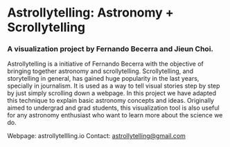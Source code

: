 # Astrollytelling: Astronomy + Scrollytelling
### A visualization project by Fernando Becerra and Jieun Choi.

Astrollytelling is a initiative of Fernando Becerra with the objective of bringing together astronomy and scrollytelling. Scrollytelling, and storytelling in general, has gained huge popularity in the last years, specially in journalism. It is used as a way to tell visual stories step by step by just simply scrolling down a webpage. In this project we have adapted this technique to explain basic astronomy concepts and ideas. Originally aimed to undergrad and grad students, this visualization tool is also useful for any astronomy enthusiast who want to learn more about the science we do.

Webpage: astrollytellling.io
Contact: astrollytelling@gmail.com
